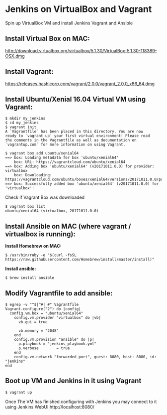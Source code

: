 Jenkins on VirtualBox and Vagrant 
=================================

Spin up VirtualBox VM and install Jenkins Vagrant and Ansible

Install Virtual Box on MAC:
---------------------------
http://download.virtualbox.org/virtualbox/5.1.30/VirtualBox-5.1.30-118389-OSX.dmg

Install Vagrant:
----------------
https://releases.hashicorp.com/vagrant/2.0.0/vagrant_2.0.0_x86_64.dmg


Install Ubuntu/Xenial 16.04 Virtual VM using Vagrant:
------------------------------------------------------
```
$ mkdir my_jenkins
$ cd my_jenkins
$ vagrant init
A `Vagrantfile` has been placed in this directory. You are now
ready to `vagrant up` your first virtual environment! Please read
the comments in the Vagrantfile as well as documentation on
`vagrantup.com` for more information on using Vagrant.

$ vagrant box add ubuntu/xenial64
==> box: Loading metadata for box 'ubuntu/xenial64'
    box: URL: https://vagrantcloud.com/ubuntu/xenial64
==> box: Adding box 'ubuntu/xenial64' (v20171011.0.0) for provider: virtualbox
    box: Downloading: https://vagrantcloud.com/ubuntu/boxes/xenial64/versions/20171011.0.0/providers/virtualbox.box
==> box: Successfully added box 'ubuntu/xenial64' (v20171011.0.0) for 'virtualbox'!
```
Check if Vagrant Box was downloaded
```
$ vagrant box list
ubuntu/xenial64 (virtualbox, 20171011.0.0)
```

Install Ansible on MAC (where vagrant / virtualbox is running):
---------------------------------------------------------------
**Install Homebrew on MAC:**
```
$ /usr/bin/ruby -e "$(curl -fsSL https://raw.githubusercontent.com/Homebrew/install/master/install)"
```
**Install ansible:**
```
$ brew install ansible
```

Modify Vagrantfile to add ansible:
----------------------------------
```
$ egrep -v "^$|^#| #" Vagrantfile 
Vagrant.configure("2") do |config|
  config.vm.box = "ubuntu/xenial64"
    config.vm.provider "virtualbox" do |vb|
      vb.gui = true
   
      vb.memory = "2048"
    end
    config.vm.provision "ansible" do |p|
      p.playbook = "jenkins_playbook.yml"
      p.verbose        = true
    end
    config.vm.network "forwarded_port", guest: 8080, host: 8080, id: "jenkins"
end
```
Boot up VM and Jenkins in it using Vagrant
-------------------------------------------
```
$ vagrant up
```

Once The VM has finished configuring with Jenkins you may connect to it using Jenkins WebUI 
http://localhost:8080/


